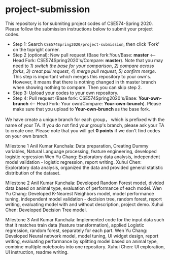 # project-submission
This repository is for submiting project codes of CSE574-Spring 2020. Please follow the submission instructions below to submit your project codes.

- Step 1: Search `CSE574Spring2020/project-submission`, then click 'Fork' on the topright corner.
- Step 2 (optional): New pull request (Base fork:Your/Base: **master** <— Head Fork: CSE574Spring2020's/Compare: **master**). Note that you may need to *1) switch the base for your comparison*, *2) compare across forks*, *3) creat pull request*, *4) merge pull request*, *5) confirm merge*. This step is important which merges this repository to your own's. However, it means that there is nothing changed in th master branch when showing nothing to compare. Then you can skip step 2.
- Step 3: Upload your codes to your own repository.
- Step 4: Pull request (Base fork: CSE574Spring2020's/Base: **Your-own-brunch** <— Head Fork: Your own/Compare: **Your-own-brunch**). Please make sure that you upload to **Your-own-brunch** as the base fork. 

We have create a unique branch for each group， which is prefixed with the name of your TA. If you do not find your group's branch, please ask your TA to create one. Please note that you will get **0 points** if we don't find codes on your own branch.

Milestone 1
Anil Kumar Kunchala: Data preparation, Creating
Dummy variables, Natural Language processing,
feature engineering, developed logistic regression
Wen Yu Chang: Exploratory data analysis,
independent model validation - logistic regression,
report writing.
Xuhui Chen: Exploratory data analysis, organized the
data and provided general statistic distribution of the
dataset.

Milestone 2
Anil Kumar Kunchala: Developed Random Forest
model, divided data based on animal type, evaluation
of performance of each model.
Wen Yu Chang: Developed K-Nearest Neighbors
model, model performance tuning, independent model
validation - decision tree, random forest, report writing,
evaluating model with and without description, project
demo.
Xuhui Chen: Developed Decision Tree model.

Milestone 3
Anil Kumar Kunchala: Implemented code for the input
data such that it matches train data (feature
transformation), applied Logistic regression, random
forest, separately for each part.
Wen Yu Chang: Developed Neural network model,
model tuning, UI widget design, report writing,
evaluating performance by splitting model based on
animal type, combine multiple notebooks into one
repository.
Xuhui Chen: UI exploration, UI instruction, readme
writing.
